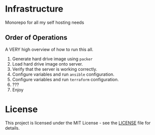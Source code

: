 # Infrastructure

Monorepo for all my self hosting needs

## Order of Operations

A VERY high overview of how to run this all.

1. Generate hard drive image using `packer`
2. Load hard drive image onto server.
3. Verify that the server is working correctly.
4. Configure variables and run `ansible` configuration.
5. Configure variables and run `terraform` configuration.
6. ???
7. Enjoy

# License

This project is licensed under the MIT License - see the [LICENSE](LICENSE) file for details.

